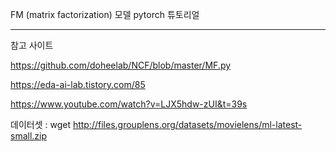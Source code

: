FM (matrix factorization) 모델 pytorch 튜토리얼

------------
참고 사이트

https://github.com/doheelab/NCF/blob/master/MF.py

https://eda-ai-lab.tistory.com/85

https://www.youtube.com/watch?v=LJX5hdw-zUI&t=39s


데이터셋 : wget http://files.grouplens.org/datasets/movielens/ml-latest-small.zip